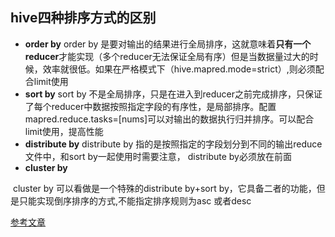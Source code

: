 ## hive四种排序方式的区别

- **order by** 
      order by 是要对输出的结果进行全局排序，这就意味着**只有一个reducer**才能实现（多个reducer无法保证全局有序）但是当数据量过大的时候，效率就很低。如果在严格模式下（hive.mapred.mode=strict）,则必须配合limit使用
- **sort by**
      sort by 不是全局排序，只是在进入到reducer之前完成排序，只保证了每个reducer中数据按照指定字段的有序性，是局部排序。配置mapred.reduce.tasks=[nums]可以对输出的数据执行归并排序。可以配合limit使用，提高性能
- **distribute by** 
      distribute by 指的是按照指定的字段划分到不同的输出reduce文件中，和sort by一起使用时需要注意，
  distribute by必须放在前面
- **cluster by**

​    cluster by 可以看做是一个特殊的distribute by+sort by，它具备二者的功能，但是只能实现倒序排序的方式,不能指定排序规则为asc 或者desc



[参考文章](<https://blog.csdn.net/high2011/article/details/78012317>)

